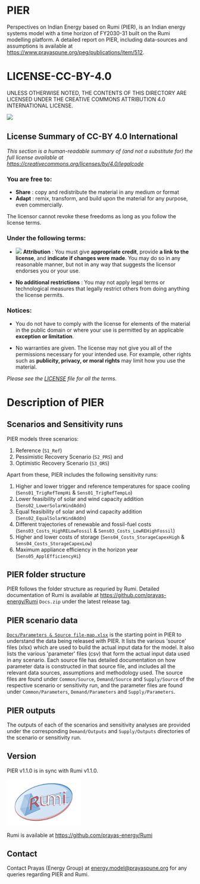 
# PIER
Perspectives on Indian Energy based on Rumi (PIER), is an Indian energy systems model with a time horizon of FY2030-31 built on the Rumi modelling platform. 
A detailed report on PIER, including data-sources and assumptions is available at https://www.prayaspune.org/peg/publications/item/512. 


# LICENSE-CC-BY-4.0

UNLESS OTHERWISE NOTED, THE CONTENTS OF THIS DIRECTORY ARE LICENSED UNDER THE CREATIVE COMMONS ATTRIBUTION 4.0 INTERNATIONAL LICENSE.

<a href="#license-cc-by-40"><img src="https://i.creativecommons.org/l/by/4.0/88x31.png" width="88"></a> 


## License Summary of CC-BY 4.0 International

*This section is a human-readable summary of (and not a substitute for) the full license available at https://creativecommons.org/licenses/by/4.0/legalcode*

### You are free to:

* **Share** : copy and redistribute the material in any medium or format
* **Adapt** : remix, transform, and build upon the material for any purpose, even commercially.

The licensor cannot revoke these freedoms as long as you follow the license terms.

### Under the following terms:

* <a href="#license-summary-of-cc-by-40-international"><img src="https://creativecommons.org/images/deed/by.png" width="50"></a> **Attribution** : You must give **appropriate credit**, provide **a link to the license**, and **indicate if changes were made**. You may do so in any reasonable manner, but not in any way that suggests the licensor endorses you or your use.

* **No additional restrictions** : You may not apply legal terms or technological measures that legally restrict others from doing anything the license permits.

### Notices:

* You do not have to comply with the license for elements of the material in the public domain or where your use is permitted by an applicable **exception or limitation**.

* No warranties are given. The license may not give you all of the permissions necessary for your intended use. For example, other rights such as **publicity, privacy, or moral rights** may limit how you use the material.

*Please see the [LICENSE](/LICENSE) file for all the terms.*

# Description of PIER 
## Scenarios and Sensitivity runs 
PIER models three scenarios: 
1. Reference (`S1_Ref`)
2. Pessimistic Recovery Scenario (`S2_PRS`) and
3. Optimistic Recovery Scenario (`S3_ORS`) 

Apart from these, PIER includes the following sensitivity runs:
1.	Higher and lower trigger and reference temperatures for space cooling (`Sens01_TrigRefTempHi` & `Sens01_TrigRefTempLo`)
2.	Lower feasibility of solar and wind capacity addition (`Sens02_LowerSolarWindAddn`) 
3.	Equal feasibility of solar and wind capacity addition (`Sens02_EqualSolarWindAddn`)
4.	Different trajectories of renewable and fossil-fuel costs (`Sens03_Costs_HighRELowFossil` & `Sens03_Costs_LowREHighFossil`)
5.	Higher and lower costs of storage (`Sens04_Costs_StorageCapexHigh` & `Sens04_Costs_StorageCapexLow`)
6.	Maximum appliance efficiency in the horizon year (`Sens05_ApplEfficiencyHi`)

## PIER folder structure
PIER follows the folder structure as requried by Rumi. Detailed documentation of Rumi is available at https://github.com/prayas-energy/Rumi `Docs.zip` under the latest release tag.

## PIER scenario data

[`Docs/Parameters & Source file-map.xlsx`](Docs/Parameters%20%26%20Source%20file-map.xlsx) is the starting point in PIER to understand the data being released with PIER. It lists the various 'source' files (xlsx) which are used to build the actual input data for the model. It also lists the various 'parameter' files (csv) that form the actual input data used in any scenario. Each source file has detailed documentation on how parameter data is constructed in that source file, and includes all the relevant data sources, assumptions and methodology used. The source files are found under `Common/Source`, `Demand/Source` and `Supply/Source` of the respective scenario or sensitivity run, and the parameter files are found under `Common/Parameters`, `Demand/Parameters` and `Supply/Parameters`. 

## PIER outputs

The outputs of each of the scenarios and sensitivity analyses are provided under the corresponding `Demand/Outputs` and `Supply/Outputs` directories of the scenario or sensitivity run. 

## Version 
PIER v1.1.0 is in sync with Rumi v1.1.0.

<a href="https://github.com/prayas-energy/Rumi"><img src="https://github.com/prayas-energy/Rumi/blob/main/Docs/graphics/Rumi-Logo-75dpi.png" width="200"></a>

Rumi is available at https://github.com/prayas-energy/Rumi 


## Contact 
Contact Prayas (Energy Group) at energy.model@prayaspune.org for any queries regarding PIER and Rumi.
